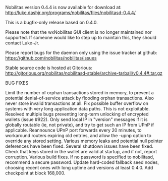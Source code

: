 Nobilitas version 0.4.4 is now available for download at:
http://luke.dashjr.org/programs/nobilitas/files/nobilitasd-0.4.4/

This is a bugfix-only release based on 0.4.0.

Please note that the wxNobilitas GUI client is no longer maintained nor supported. If someone would like to step up to maintain this, they should contact Luke-Jr.

Please report bugs for the daemon only using the issue tracker at github:
https://github.com/nobilitas/nobilitas/issues

Stable source code is hosted at Gitorious:
http://gitorious.org/nobilitas/nobilitasd-stable/archive-tarball/v0.4.4#.tar.gz

BUG FIXES

Limit the number of orphan transactions stored in memory, to prevent a potential denial-of-service attack by flooding orphan transactions. Also never store invalid transactions at all.
Fix possible buffer overflow on systems with very long application data paths. This is not exploitable.
Resolved multiple bugs preventing long-term unlocking of encrypted wallets (issue #922).
Only send local IP in "version" messages if it is globally routable (ie, not private), and try to get such an IP from UPnP if applicable.
Reannounce UPnP port forwards every 20 minutes, to workaround routers expiring old entries, and allow the -upnp option to override any stored setting.
Various memory leaks and potential null pointer deferences have been
fixed.
Several shutdown issues have been fixed.
Check that keys stored in the wallet are valid at startup, and if not,
report corruption.
Various build fixes.
If no password is specified to nobilitasd, recommend a secure password.
Update hard-coded fallback seed nodes, choosing recent ones with long uptime and versions at least 0.4.0.
Add checkpoint at block 168,000.

